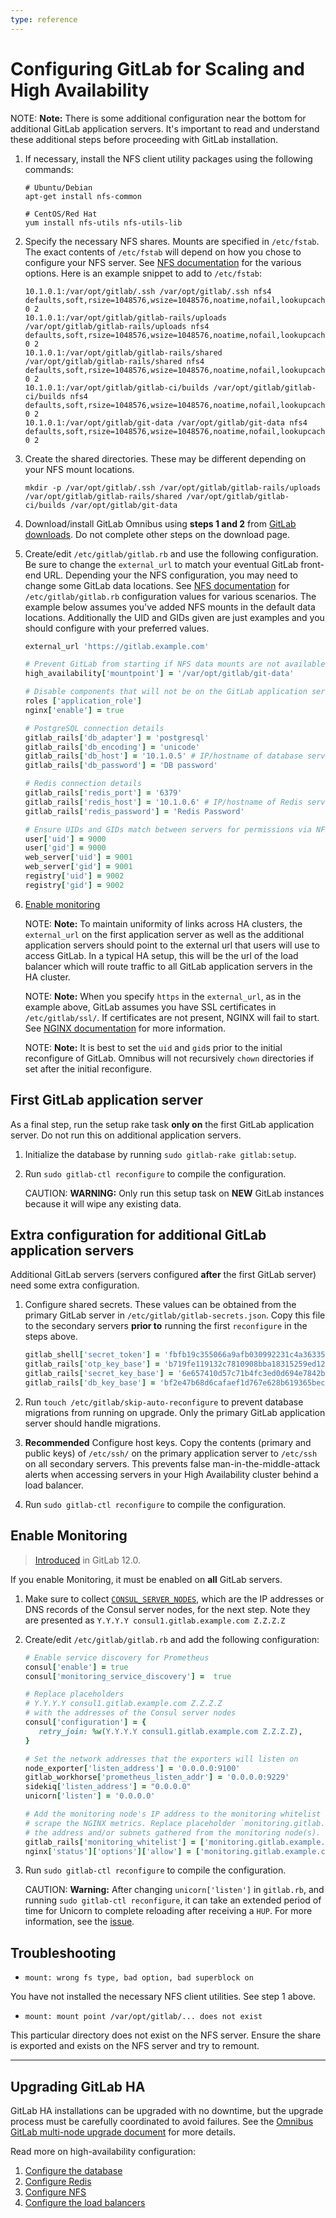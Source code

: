 ```yaml
---
type: reference
---
```


# Configuring GitLab for Scaling and High Availability

NOTE: **Note:** There is some additional configuration near the bottom for
additional GitLab application servers. It's important to read and understand
these additional steps before proceeding with GitLab installation.

1. If necessary, install the NFS client utility packages using the following
   commands:

   ```
   # Ubuntu/Debian
   apt-get install nfs-common

   # CentOS/Red Hat
   yum install nfs-utils nfs-utils-lib
   ```

1. Specify the necessary NFS shares. Mounts are specified in
   `/etc/fstab`. The exact contents of `/etc/fstab` will depend on how you chose
   to configure your NFS server. See [NFS documentation](nfs.md) for the various
   options. Here is an example snippet to add to `/etc/fstab`:

   ```
   10.1.0.1:/var/opt/gitlab/.ssh /var/opt/gitlab/.ssh nfs4 defaults,soft,rsize=1048576,wsize=1048576,noatime,nofail,lookupcache=positive 0 2
   10.1.0.1:/var/opt/gitlab/gitlab-rails/uploads /var/opt/gitlab/gitlab-rails/uploads nfs4 defaults,soft,rsize=1048576,wsize=1048576,noatime,nofail,lookupcache=positive 0 2
   10.1.0.1:/var/opt/gitlab/gitlab-rails/shared /var/opt/gitlab/gitlab-rails/shared nfs4 defaults,soft,rsize=1048576,wsize=1048576,noatime,nofail,lookupcache=positive 0 2
   10.1.0.1:/var/opt/gitlab/gitlab-ci/builds /var/opt/gitlab/gitlab-ci/builds nfs4 defaults,soft,rsize=1048576,wsize=1048576,noatime,nofail,lookupcache=positive 0 2
   10.1.0.1:/var/opt/gitlab/git-data /var/opt/gitlab/git-data nfs4 defaults,soft,rsize=1048576,wsize=1048576,noatime,nofail,lookupcache=positive 0 2
   ```

1. Create the shared directories. These may be different depending on your NFS
   mount locations.

   ```
   mkdir -p /var/opt/gitlab/.ssh /var/opt/gitlab/gitlab-rails/uploads /var/opt/gitlab/gitlab-rails/shared /var/opt/gitlab/gitlab-ci/builds /var/opt/gitlab/git-data
   ```

1. Download/install GitLab Omnibus using **steps 1 and 2** from
   [GitLab downloads](https://about.gitlab.com/install/). Do not complete other
   steps on the download page.
1. Create/edit `/etc/gitlab/gitlab.rb` and use the following configuration.
   Be sure to change the `external_url` to match your eventual GitLab front-end
   URL. Depending your the NFS configuration, you may need to change some GitLab
   data locations. See [NFS documentation](nfs.md) for `/etc/gitlab/gitlab.rb`
   configuration values for various scenarios. The example below assumes you've
   added NFS mounts in the default data locations. Additionally the UID and GIDs
   given are just examples and you should configure with your preferred values.

   ```ruby
   external_url 'https://gitlab.example.com'

   # Prevent GitLab from starting if NFS data mounts are not available
   high_availability['mountpoint'] = '/var/opt/gitlab/git-data'

   # Disable components that will not be on the GitLab application server
   roles ['application_role']
   nginx['enable'] = true

   # PostgreSQL connection details
   gitlab_rails['db_adapter'] = 'postgresql'
   gitlab_rails['db_encoding'] = 'unicode'
   gitlab_rails['db_host'] = '10.1.0.5' # IP/hostname of database server
   gitlab_rails['db_password'] = 'DB password'

   # Redis connection details
   gitlab_rails['redis_port'] = '6379'
   gitlab_rails['redis_host'] = '10.1.0.6' # IP/hostname of Redis server
   gitlab_rails['redis_password'] = 'Redis Password'

   # Ensure UIDs and GIDs match between servers for permissions via NFS
   user['uid'] = 9000
   user['gid'] = 9000
   web_server['uid'] = 9001
   web_server['gid'] = 9001
   registry['uid'] = 9002
   registry['gid'] = 9002
   ```

1. [Enable monitoring](#enable-monitoring)

   NOTE: **Note:** To maintain uniformity of links across HA clusters, the `external_url`
   on the first application server as well as the additional application
   servers should point to the external url that users will use to access GitLab.
   In a typical HA setup, this will be the url of the load balancer which will
   route traffic to all GitLab application servers in the HA cluster.

   NOTE: **Note:** When you specify `https` in the `external_url`, as in the example
   above, GitLab assumes you have SSL certificates in `/etc/gitlab/ssl/`. If
   certificates are not present, NGINX will fail to start. See
   [NGINX documentation](https://docs.gitlab.com/omnibus/settings/nginx.html#enable-https)
   for more information.

   NOTE: **Note:** It is best to set the `uid` and `gid`s prior to the initial reconfigure
   of GitLab. Omnibus will not recursively `chown` directories if set after the initial reconfigure.

## First GitLab application server

As a final step, run the setup rake task **only on** the first GitLab application server.
Do not run this on additional application servers.

1. Initialize the database by running `sudo gitlab-rake gitlab:setup`.
1. Run `sudo gitlab-ctl reconfigure` to compile the configuration.

   CAUTION: **WARNING:** Only run this setup task on **NEW** GitLab instances because it
   will wipe any existing data.

## Extra configuration for additional GitLab application servers

Additional GitLab servers (servers configured **after** the first GitLab server)
need some extra configuration.

1. Configure shared secrets. These values can be obtained from the primary
   GitLab server in `/etc/gitlab/gitlab-secrets.json`. Copy this file to the
   secondary servers **prior to** running the first `reconfigure` in the steps
   above.

   ```ruby
   gitlab_shell['secret_token'] = 'fbfb19c355066a9afb030992231c4a363357f77345edd0f2e772359e5be59b02538e1fa6cae8f93f7d23355341cea2b93600dab6d6c3edcdced558fc6d739860'
   gitlab_rails['otp_key_base'] = 'b719fe119132c7810908bba18315259ed12888d4f5ee5430c42a776d840a396799b0a5ef0a801348c8a357f07aa72bbd58e25a84b8f247a25c72f539c7a6c5fa'
   gitlab_rails['secret_key_base'] = '6e657410d57c71b4fc3ed0d694e7842b1895a8b401d812c17fe61caf95b48a6d703cb53c112bc01ebd197a85da81b18e29682040e99b4f26594772a4a2c98c6d'
   gitlab_rails['db_key_base'] = 'bf2e47b68d6cafaef1d767e628b619365becf27571e10f196f98dc85e7771042b9203199d39aff91fcb6837c8ed83f2a912b278da50999bb11a2fbc0fba52964'
   ```

1. Run `touch /etc/gitlab/skip-auto-reconfigure` to prevent database migrations
   from running on upgrade. Only the primary GitLab application server should
   handle migrations.

1. **Recommended** Configure host keys. Copy the contents (primary and public keys) of `/etc/ssh/` on
   the primary application server to `/etc/ssh` on all secondary servers. This
   prevents false man-in-the-middle-attack alerts when accessing servers in your
   High Availability cluster behind a load balancer.

1. Run `sudo gitlab-ctl reconfigure` to compile the configuration.

## Enable Monitoring

> [Introduced](https://gitlab.com/gitlab-org/omnibus-gitlab/issues/3786) in GitLab 12.0.

If you enable Monitoring, it must be enabled on **all** GitLab servers.

1. Make sure to collect [`CONSUL_SERVER_NODES`](database.md#consul-information), which are the IP addresses or DNS records of the Consul server nodes, for the next step. Note they are presented as `Y.Y.Y.Y consul1.gitlab.example.com Z.Z.Z.Z`

1. Create/edit `/etc/gitlab/gitlab.rb` and add the following configuration:

   ```ruby
   # Enable service discovery for Prometheus
   consul['enable'] = true
   consul['monitoring_service_discovery'] =  true

   # Replace placeholders
   # Y.Y.Y.Y consul1.gitlab.example.com Z.Z.Z.Z
   # with the addresses of the Consul server nodes
   consul['configuration'] = {
      retry_join: %w(Y.Y.Y.Y consul1.gitlab.example.com Z.Z.Z.Z),
   }

   # Set the network addresses that the exporters will listen on
   node_exporter['listen_address'] = '0.0.0.0:9100'
   gitlab_workhorse['prometheus_listen_addr'] = '0.0.0.0:9229'
   sidekiq['listen_address'] = "0.0.0.0"
   unicorn['listen'] = '0.0.0.0'

   # Add the monitoring node's IP address to the monitoring whitelist and allow it to
   # scrape the NGINX metrics. Replace placeholder `monitoring.gitlab.example.com` with
   # the address and/or subnets gathered from the monitoring node(s).
   gitlab_rails['monitoring_whitelist'] = ['monitoring.gitlab.example.com', '127.0.0.0/8']
   nginx['status']['options']['allow'] = ['monitoring.gitlab.example.com', '127.0.0.0/8']
   ```

1. Run `sudo gitlab-ctl reconfigure` to compile the configuration.

   CAUTION: **Warning:**
   After changing `unicorn['listen']` in `gitlab.rb`, and running `sudo gitlab-ctl reconfigure`,
   it can take an extended period of time for Unicorn to complete reloading after receiving a `HUP`.
   For more information, see the [issue](https://gitlab.com/gitlab-org/omnibus-gitlab/issues/4401).

## Troubleshooting

- `mount: wrong fs type, bad option, bad superblock on`

You have not installed the necessary NFS client utilities. See step 1 above.

- `mount: mount point /var/opt/gitlab/... does not exist`

This particular directory does not exist on the NFS server. Ensure
the share is exported and exists on the NFS server and try to remount.

---

## Upgrading GitLab HA

GitLab HA installations can be upgraded with no downtime, but the
upgrade process must be carefully coordinated to avoid failures. See the
[Omnibus GitLab multi-node upgrade
document](https://docs.gitlab.com/omnibus/update/#multi-node--ha-deployment)
for more details.

Read more on high-availability configuration:

1. [Configure the database](database.md)
1. [Configure Redis](redis.md)
1. [Configure NFS](nfs.md)
1. [Configure the load balancers](load_balancer.md)

